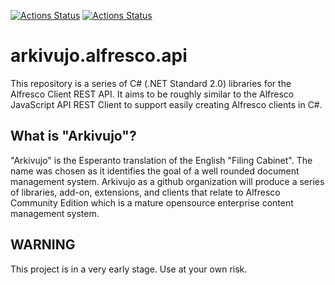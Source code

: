 [![Actions Status](https://github.com/arkivujo/Arkivujo.Alfresco.Api/workflows/.NET%20Core/badge.svg)](https://github.com/arkivujo/Arkivujo.Alfresco.Api/actions)
[![Actions Status](https://github.com/arkivujo/Arkivujo.Alfresco.Api/workflows/BaGet%20.nupkg/badge.svg)](https://github.com/arkivujo/Arkivujo.Alfresco.Api/actions)
# arkivujo.alfresco.api
This repository is a series of C# (.NET Standard 2.0) libraries for the Alfresco Client REST API.  It aims to be roughly similar to the Alfresco JavaScript API REST Client to support easily creating Alfresco clients in C#.

## What is "Arkivujo"?
"Arkivujo" is the Esperanto translation of the English "Filing Cabinet".  The name was chosen as it identifies the goal of a well rounded document management system.  Arkivujo as a github organization will produce a series of libraries, add-on, extensions, and clients that relate to Alfresco Community Edition which is a mature opensource enterprise content management system. 

## WARNING
This project is in a very early stage.  Use at your own risk.
